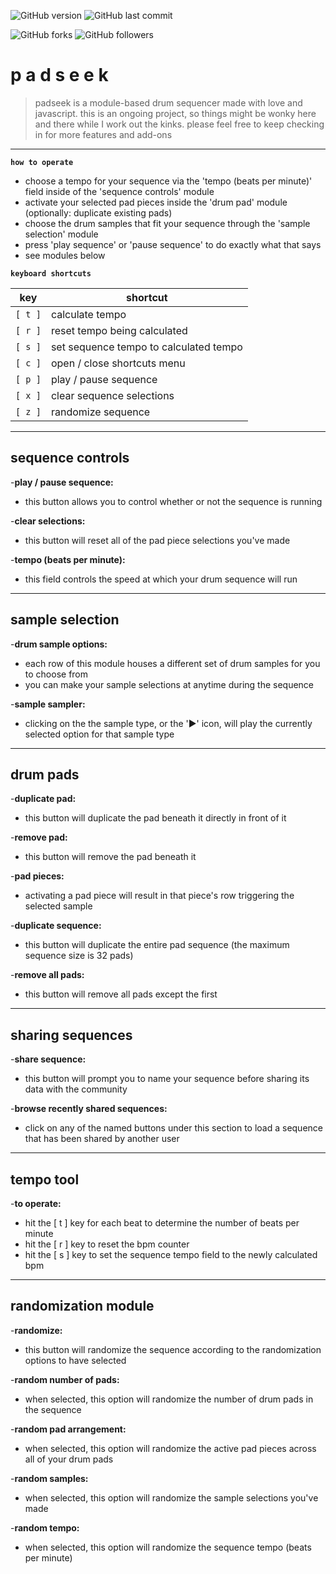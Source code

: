 ![GitHub version](https://img.shields.io/badge/version-alpha-red.svg) ![GitHub last commit](https://img.shields.io/github/last-commit/AaronChapman/padseek.svg)

![GitHub forks](https://img.shields.io/github/forks/AaronChapman/padseek.svg?style=social&label=Fork) ![GitHub followers](https://img.shields.io/github/followers/AaronChapman.svg?style=social&label=Follow)

# p a d s e e k

> padseek is a module-based drum sequencer made with love and javascript. this is an ongoing project, so things might be wonky here and there while I work out the kinks. please feel free to keep checking in for more features and add-ons

---

**`how to operate`**

- choose a tempo for your sequence via the 'tempo (beats per minute)' field inside of the 'sequence controls' module
- activate your selected pad pieces inside the 'drum pad' module (optionally: duplicate existing pads)
- choose the drum samples that fit your sequence through the 'sample selection' module
- press 'play sequence' or 'pause sequence' to do exactly what that says
- see modules below

**`keyboard shortcuts`**

key | shortcut
--- | ---
`[ t ]` | calculate tempo
`[ r ]` | reset tempo being calculated
`[ s ]` | set sequence tempo to calculated tempo
`[ c ]` | open / close shortcuts menu
`[ p ]` | play / pause sequence
`[ x ]` | clear sequence selections
`[ z ]` | randomize sequence

---
## sequence controls


-**play / pause sequence:**
- this button allows you to control whether or not the sequence is running

-**clear selections:**
- this button will reset all of the pad piece selections you've made

-**tempo (beats per minute):**
- this field controls the speed at which your drum sequence will run

---
## sample selection


-**drum sample options:**
- each row of this module houses a different set of drum samples for you to choose from
- you can make your sample selections at anytime during the sequence

-**sample sampler:**
- clicking on the the sample type, or the '▶' icon, will play the currently selected option for that sample type


---
## drum pads


-**duplicate pad:**
- this button will duplicate the pad beneath it directly in front of it

-**remove pad:**
- this button will remove the pad beneath it

-**pad pieces:**
- activating a pad piece will result in that piece's row triggering the selected sample

-**duplicate sequence:**
- this button will duplicate the entire pad sequence (the maximum sequence size is 32 pads)

-**remove all pads:**
- this button will remove all pads except the first


---
## sharing sequences


-**share sequence:**
- this button will prompt you to name your sequence before sharing its data with the community

-**browse recently shared sequences:**
- click on any of the named buttons under this section to load a sequence that has been shared by another user


---
## tempo tool


-**to operate:**
- hit the [ t ] key for each beat to determine the number of beats per minute
- hit the [ r ] key to reset the bpm counter
- hit the [ s ] key to set the sequence tempo field to the newly calculated bpm


---
## randomization module


-**randomize:**
- this button will randomize the sequence according to the randomization options to have selected

-**random number of pads:**
- when selected, this option will randomize the number of drum pads in the sequence

-**random pad arrangement:**
- when selected, this option will randomize the active pad pieces across all of your drum pads

-**random samples:**
- when selected, this option will randomize the sample selections you've made

-**random tempo:**
- when selected, this option will randomize the sequence tempo (beats per minute)

